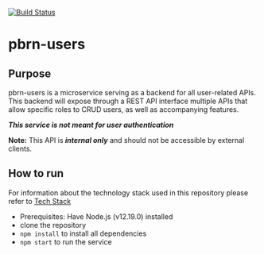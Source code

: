[![Build Status](https://travis-ci.com/MUHC-DP-Project/pbrn-users.svg?branch=main)](https://travis-ci.com/MUHC-DP-Project/pbrn-users)
# pbrn-users

## Purpose 

pbrn-users is a microservice serving as a backend for all user-related APIs. 
This backend will expose through a REST API interface multiple APIs that allow specific roles to CRUD users, as well as accompanying features. 

***This service is not meant for user authentication***

**Note:** This API is ***internal only*** and should not be accessible by external clients.

## How to run
For information about the technology stack used in this repository please refer to [Tech Stack](https://github.com/MUHC-DP-Project/pbrn-gateway/wiki/Tech-Stack)
- Prerequisites: Have Node.js (v12.19.0) installed
- clone the repository
- `npm install`  to install all dependencies
- `npm start` to run the service

